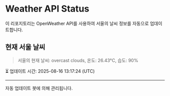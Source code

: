 
# Weather API Status

이 리포지토리는 OpenWeather API를 사용하여 서울의 날씨 정보를 자동으로 업데이트합니다.

## 현재 서울 날씨
> 서울의 현재 날씨: overcast clouds, 온도: 26.43°C, 습도: 90%

⏳ 업데이트 시간: 2025-08-16 13:17:24 (UTC)

---
자동 업데이트 봇에 의해 관리됩니다.
